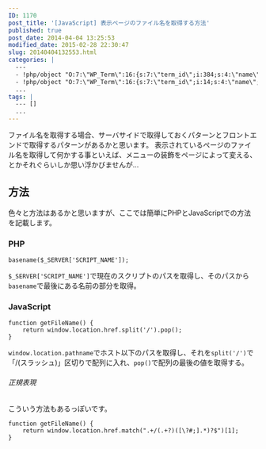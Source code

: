 ```yaml
---
ID: 1170
post_title: '[JavaScript] 表示ページのファイル名を取得する方法'
published: true
post_date: 2014-04-04 13:25:53
modified_date: 2015-02-28 22:30:47
slug: 20140404132553.html
categories: |
  ---
  - !php/object "O:7:\"WP_Term\":16:{s:7:\"term_id\";i:384;s:4:\"name\";s:10:\"JavaScript\";s:4:\"slug\";s:10:\"javascript\";s:10:\"term_group\";i:0;s:16:\"term_taxonomy_id\";i:402;s:8:\"taxonomy\";s:8:\"category\";s:11:\"description\";s:0:\"\";s:6:\"parent\";i:0;s:5:\"count\";i:53;s:6:\"filter\";s:3:\"raw\";s:6:\"cat_ID\";i:384;s:14:\"category_count\";i:53;s:20:\"category_description\";s:0:\"\";s:8:\"cat_name\";s:10:\"JavaScript\";s:17:\"category_nicename\";s:10:\"javascript\";s:15:\"category_parent\";i:0;}"
  - !php/object "O:7:\"WP_Term\":16:{s:7:\"term_id\";i:14;s:4:\"name\";s:15:\"\u30D7\u30ED\u30B0\u30E9\u30E0\";s:4:\"slug\";s:7:\"program\";s:10:\"term_group\";i:0;s:16:\"term_taxonomy_id\";i:14;s:8:\"taxonomy\";s:8:\"category\";s:11:\"description\";s:0:\"\";s:6:\"parent\";i:0;s:5:\"count\";i:121;s:6:\"filter\";s:3:\"raw\";s:6:\"cat_ID\";i:14;s:14:\"category_count\";i:121;s:20:\"category_description\";s:0:\"\";s:8:\"cat_name\";s:15:\"\u30D7\u30ED\u30B0\u30E9\u30E0\";s:17:\"category_nicename\";s:7:\"program\";s:15:\"category_parent\";i:0;}"
  ...
tags: |
  --- []
  ...
---
```

ファイル名を取得する場合、サーバサイドで取得しておくパターンとフロントエンドで取得するパターンがあるかと思います。
表示されているページのファイル名を取得して何かする事といえば、メニューの装飾をページによって変える、とかそれぐらいしか思い浮かびませんが…
<!--more-->
<h2>方法</h2>
色々と方法はあるかと思いますが、ここでは簡単にPHPとJavaScriptでの方法を記載します。

<h3>PHP</h3>
<pre class="language-php"><code>basename($_SERVER['SCRIPT_NAME']);</code></pre>

<code>$_SERVER['SCRIPT_NAME']</code>で現在のスクリプトのパスを取得し、そのパスから<code>basename</code>で最後にある名前の部分を取得。

<h3>JavaScript</h3>
<pre class="language-javascript"><code>function getFileName() {
    return window.location.href.split('/').pop();
}</code></pre>

<code>window.location.pathname</code>でホスト以下のパスを取得し、それを<code>split('/')</code>で「/(スラッシュ)」区切りで配列に入れ、<code>pop()</code>で配列の最後の値を取得する。

<h6>正規表現</h6>
こういう方法もあるっぽいです。
<pre class="language-javascript"><code>function getFileName() {
    return window.location.href.match(".+/(.+?)([\?#;].*)?$")[1];
}
</code></pre>